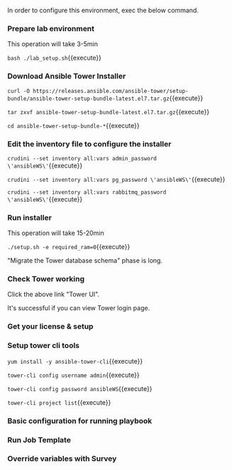 In order to configure this environment, exec the below command.


### Prepare lab environment

This operation will take 3-5min

`bash ./lab_setup.sh`{{execute}}

### Download Ansible Tower Installer

`curl -O https://releases.ansible.com/ansible-tower/setup-bundle/ansible-tower-setup-bundle-latest.el7.tar.gz`{{execute}}

`tar zxvf ansible-tower-setup-bundle-latest.el7.tar.gz`{{execute}}

`cd ansible-tower-setup-bundle-*`{{execute}}

### Edit the inventory file to configure the installer

`crudini --set inventory all:vars admin_password \'ansibleWS\'`{{execute}}

`crudini --set inventory all:vars pg_password \'ansibleWS\'`{{execute}}

`crudini --set inventory all:vars rabbitmq_password \'ansibleWS\'`{{execute}}


### Run installer

This operation will take 15-20min

`./setup.sh -e required_ram=0`{{execute}}

"Migrate the Tower database schema" phase is long.


### Check Tower working

Click the above link "Tower UI".

It's successful if you can view Tower login page.


### Get your license & setup


### Setup tower cli tools

`yum install -y ansible-tower-cli`{{execute}}

`tower-cli config username admin`{{execute}}

`tower-cli config password ansibleWS`{{execute}}

`tower-cli project list`{{execute}}


### Basic configuration for running playbook

### Run Job Template

### Override variables with Survey

